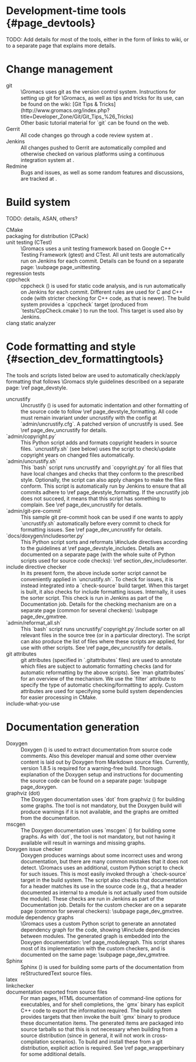 Development-time tools {#page_devtools}
======================

TODO: Add details for most of the tools, either in the form of links to wiki,
or to a separate page that explains more details.

Change management
=================

<dl>

<dt>git</dt>
<dd>\Gromacs uses git as the version control system.
Instructions for setting up git for \Gromacs, as well as tips and tricks for
its use, can be found on the wiki:
[Git Tips & Tricks](http://www.gromacs.org/index.php?title=Developer_Zone/Git/Git_Tips_%26_Tricks) <br/>
Other basic tutorial material for `git` can be found on the web.</dd>

<dt>Gerrit</dt>
<dd>All code changes go through a code review system at
<http://gerrit.gromacs.org>.</dd>

<dt>Jenkins</dt>
<dd>All changes pushed to Gerrit are automatically compiled and otherwise
checked on various platforms using a continuous integration system at
<http://jenkins.gromacs.org>.</dd>

<dt>Redmine</dt>
<dd>Bugs and issues, as well as some random features and discussions,
are tracked at <http://redmine.gromacs.org>.</dd>

</dl>

Build system
============

TODO: details, ASAN, others?

<dl>

<dt>CMake</dt>
<dd></dd>

<dt>packaging for distribution (CPack)</dt>
<dd></dd>

<dt>unit testing (CTest)</dt>
<dd>\Gromacs uses a unit testing framework based on Google C++ Testing
Framework (gtest) and CTest.  All unit tests are automatically run on Jenkins
for each commit.
Details can be found on a separate page: \subpage page_unittesting.</dd>

<dt>regression tests</dt>
<dd></dd>

<dt>cppcheck</dt>
<dd>cppcheck (<http://cppcheck.sourceforge.net>) is used for static code
analysis, and is run automatically on Jenkins for each commit.  Different rules
are used for C and C++ code (with stricter checking for C++ code, as that is
newer).  The build system provides a `cppcheck` target (produced from
`tests/CppCheck.cmake`) to run the tool.  This target is used also by Jenkins.
</dd>

<dt>clang static analyzer</dt>
<dd></dd>

</dl>

Code formatting and style {#section_dev_formattingtools}
=========================

The tools and scripts listed below are used to automatically check/apply
formatting that follows \Gromacs style guidelines described on a separate page:
\ref page_devstyle.

<dl>

<dt>uncrustify</dt>
<dd>Uncrustify (<http://uncrustify.sourceforge.net>) is used for automatic
indentation and other formatting of the source code to follow
\ref page_devstyle_formatting.  All code must remain invariant under uncrustify
with the config at `admin/uncrustify.cfg`.  A patched version of uncrustify is
used.  See \ref page_dev_uncrustify for details.</dd>

<dt>`admin/copyright.py`</dt>
<dd>This Python script adds and formats copyright headers in source files.
`uncrustify.sh` (see below) uses the script to check/update copyright years on
changed files automatically.</dd>

<dt>`admin/uncrustify.sh`</dt>
<dd>This `bash` script runs uncrustify and `copyright.py` for all
files that have local changes and checks that they conform to the prescribed
style.  Optionally, the script can also apply changes to make the files
conform.
This script is automatically run by Jenkins to ensure that all commits adhere
to \ref page_devstyle_formatting.  If the uncrustify job does not succeed, it
means that this script has something to complain.
See \ref page_dev_uncrustify for details.</dd>

<dt>`admin/git-pre-commit`</dt>
<dd>This sample git pre-commit hook can be used if one wants to apply
`uncrustify.sh` automatically before every commit to check for formatting
issues.  See \ref page_dev_uncrustify for details.</dd>

<dt>`docs/doxygen/includesorter.py`</dt>
<dd>This Python script sorts and reformats \#include directives according to
the guidelines at \ref page_devstyle_includes.  Details are documented on a
separate page (with the whole suite of Python scripts used for source code
checks): \ref section_dev_includesorter.</dd>

<dt>include directive checker</dt>
<dd>In its present form, the above include sorter script cannot be conveniently
applied in `uncrustify.sh`.  To check for issues, it is instead integrated into
a `check-source` build target.  When this target is built, it also checks for
include formatting issues.  Internally, it uses the sorter script.  This check
is run in Jenkins as part of the Documentation job.
Details for the checking mechanism are on a separate page (common for several
checkers): \subpage page_dev_gmxtree.</dd>

<dt>`admin/reformat_all.sh`</dt>
<dd>This `bash` script runs uncrustify/`copyright.py`/include sorter
on all relevant files in the source tree (or in a particular directory).
The script can also produce the list of files where these scripts are applied,
for use with other scripts.  See \ref page_dev_uncrustify for details.</dd>

<dt>git attributes</dt>
<dd>git attributes (specified in `.gitattributes` files) are used to annotate
which files are subject to automatic formatting checks (and for automatic
reformatting by the above scripts).  See `man gitattributes` for an overview of
the mechanism.  We use the `filter` attribute to specify the type of automatic
checking/formatting to apply.  Custom attributes are used for specifying some
build system dependencies for easier processing in CMake.</dd>

<dt>include-what-you-use</dt>
<dd></dd>

</dl>

Documentation generation
========================

<dl>
<dt>Doxygen</dt>
<dd>Doxygen (<http://www.doxygen.org>) is used to extract documentation from
source code comments.  Also this developer manual and some other overview
content is laid out by Doxygen from Markdown source files.  Currently, version
1.8.5 is required for a warning-free build.  Thorough explanation of the
Doxygen setup and instructions for documenting the source code can be found on
a separate page: \subpage page_doxygen.</dd>

<dt>graphviz (dot)</dt>
<dd>The Doxygen documentation uses `dot` from graphviz
(<http://www.graphviz.org>) for building some graphs.  The tool is not
mandatory, but the Doxygen build will produce warnings if it is not
available, and the graphs are omitted from the documentation.</dd>

<dt>mscgen</dt>
<dd>The Doxygen documentation uses `mscgen`
(<http://www.mcternan.me.uk/mscgen/>) for building some graphs.  As with `dot`,
the tool is not mandatory, but not having it available will result in warnings
and missing graphs.</dd>

<dt>Doxygen issue checker</dt>
<dd>Doxygen produces warnings about some incorrect uses and wrong
documentation, but there are many common mistakes that it does not detect.
\Gromacs uses an additional, custom Python script to check for such issues.
This is most easily invoked through a `check-source` target in the build system.
The script also checks that documentation for a header matches its use in the
source code (e.g., that a header documented as internal to a module is not
actually used from outside the module).  These checks are run in Jenkins as
part of the Documentation job.  Details for the custom checker are on a
separate page (common for several checkers): \subpage page_dev_gmxtree.</dd>

<dt>module dependency graphs</dt>
<dd>\Gromacs uses a custom Python script to generate an annotated dependency
graph for the code, showing \#include dependencies between modules.
The generated graph is embedded into the Doxygen documentation:
\ref page_modulegraph.
This script shares most of its implementation with the custom checkers, and is
documented on the same page: \subpage page_dev_gmxtree.</dd>

<dt>Sphinx</dt>
<dd>Sphinx (<http://sphinx-doc.org/>) is used for building some
parts of the documentation from reStructuredText source files.</dd>

<dt>latex</dt>
<dd></dd>

<dt>linkchecker</dt>
<dd></dd>

<dt>documentation exported from source files</dt>
<dd>For man pages, HTML documentation of command-line options for executables,
and for shell completions, the `gmx` binary has explicit C++ code to export
the information required.  The build system provides targets that then invoke
the built `gmx` binary to produce these documentation items.  The generated
items are packaged into source tarballs so that this is not necessary when
building from a source distribution (since in general, it will not work in
cross-compilation scenarios).  To build and install these from a git
distribution, explicit action is required.
See \ref page_wrapperbinary for some additional details.</dd>

</dl>

